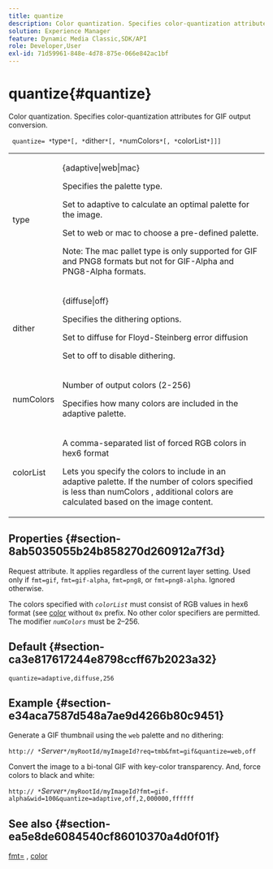 ```yaml
---
title: quantize
description: Color quantization. Specifies color-quantization attributes for GIF output conversion.
solution: Experience Manager
feature: Dynamic Media Classic,SDK/API
role: Developer,User
exl-id: 71d59961-848e-4d78-875e-066e842ac1bf
---
```

# quantize{#quantize}

Color quantization. Specifies color-quantization attributes for GIF output conversion.

 ` quantize= *`type`*[, *`dither`*[, *`numColors`*[, *`colorList`*]]]`

<table id="table_A669A9058C8043A5BAE80B03A13B015B"> 
 <tbody> 
  <tr> 
   <td colname="col1"> <p> <span class="codeph"> <span class="varname"> type </span> </span> </p> </td> 
   <td colname="col2"> <p> <span class="codeph"> {adaptive|web|mac} </span> </p> <p>Specifies the palette type. </p> <p>Set to <span class="codeph"> adaptive </span> to calculate an optimal palette for the image. </p> <p>Set to <span class="codeph"> web </span> or <span class="codeph"> mac </span> to choose a pre-defined palette. </p> <p> <p>Note:  The <span class="codeph"> mac </span> pallet type is only supported for GIF and PNG8 formats but not for GIF-Alpha and PNG8-Alpha formats.</p> </p> </td> 
  </tr> 
  <tr> 
   <td colname="col1"> <p> <span class="codeph"> <span class="varname"> dither </span> </span> </p> </td> 
   <td colname="col2"> <p> <span class="codeph"> {diffuse|off} </span> </p> <p>Specifies the dithering options. </p> <p>Set to <span class="codeph"> diffuse </span> for Floyd-Steinberg error diffusion </p> <p>Set to <span class="codeph"> off </span> to disable dithering.</p> </td> 
  </tr> 
  <tr> 
   <td colname="col1"> <p> <span class="codeph"> <span class="varname"> numColors </span> </span> </p> </td> 
   <td colname="col2"> <p>Number of output colors (2-256) </p> <p>Specifies how many colors are included in the <span class="codeph"> adaptive </span> palette.</p> </td> 
  </tr> 
  <tr> 
   <td colname="col1"> <p> <span class="codeph"> <span class="varname"> colorList </span> </span> </p> </td> 
   <td colname="col2"> <p>A comma-separated list of forced RGB colors in hex6 format </p> <p>Lets you specify the colors to include in an <span class="codeph"> adaptive </span> palette. If the number of colors specified is less than <span class="codeph"> <span class="varname"> numColors </span> </span>, additional colors are calculated based on the image content.</p> </td> 
  </tr> 
 </tbody> 
</table>

## Properties {#section-8ab5035055b24b858270d260912a7f3d}

Request attribute. It applies regardless of the current layer setting. Used only if `fmt=gif`, `fmt=gif-alpha`, `fmt=png8`, or `fmt=png8-alpha`. Ignored otherwise.

The colors specified with *`colorList`* must consist of RGB values in hex6 format (see [color](/help/aem-is-ir-api/is-api/http-ref/image-serving-api-ref/c-http-protocol-reference/c-command-reference/r-color-commandref.md) without `0x` prefix. No other color specifiers are permitted. The modifier *`numColors`* must be 2&ndash;256.

## Default {#section-ca3e817617244e8798ccff67b2023a32}

`quantize=adaptive,diffuse,256`

## Example {#section-e34aca7587d548a7ae9d4266b80c9451}

Generate a GIF thumbnail using the `web` palette and no dithering:

`http:// *`*Server*`*/myRootId/myImageId?req=tmb&fmt=gif&quantize=web,off`

Convert the image to a bi-tonal GIF with key-color transparency. And, force colors to black and white:

`http:// *`*Server*`*/myRootId/myImageId?fmt=gif-alpha&wid=100&quantize=adaptive,off,2,000000,ffffff`

## See also {#section-ea5e8de6084540cf86010370a4d0f01f}

[fmt=](../../../../../is-api/http-ref/image-serving-api-ref/c-http-protocol-reference/c-command-reference/r-is-http-fmt.md#reference-cdf10043423b45ba9fe15157fb3ae37a) , [color](/help/aem-is-ir-api/is-api/http-ref/image-serving-api-ref/c-http-protocol-reference/c-data-types/r-is-http-color.md)
